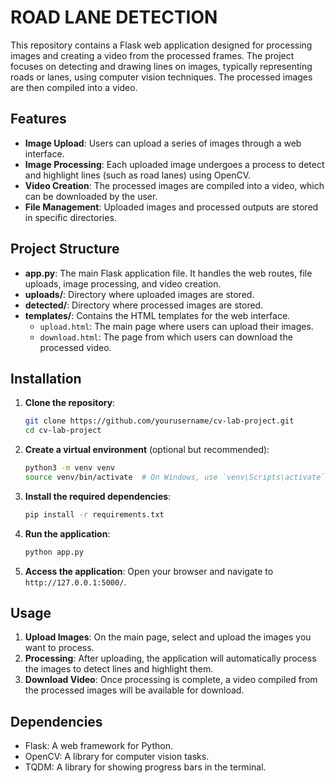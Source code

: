 # ROAD LANE DETECTION

This repository contains a Flask web application designed for processing images and creating a video from the processed frames. The project focuses on detecting and drawing lines on images, typically representing roads or lanes, using computer vision techniques. The processed images are then compiled into a video.

## Features

- **Image Upload**: Users can upload a series of images through a web interface.
- **Image Processing**: Each uploaded image undergoes a process to detect and highlight lines (such as road lanes) using OpenCV.
- **Video Creation**: The processed images are compiled into a video, which can be downloaded by the user.
- **File Management**: Uploaded images and processed outputs are stored in specific directories.

## Project Structure

- **app.py**: The main Flask application file. It handles the web routes, file uploads, image processing, and video creation.
- **uploads/**: Directory where uploaded images are stored.
- **detected/**: Directory where processed images are stored.
- **templates/**: Contains the HTML templates for the web interface.
  - `upload.html`: The main page where users can upload their images.
  - `download.html`: The page from which users can download the processed video.

## Installation

1. **Clone the repository**:
   ```bash
   git clone https://github.com/yourusername/cv-lab-project.git
   cd cv-lab-project
   ```

2. **Create a virtual environment** (optional but recommended):
   ```bash
   python3 -m venv venv
   source venv/bin/activate  # On Windows, use `venv\Scripts\activate`
   ```

3. **Install the required dependencies**:
   ```bash
   pip install -r requirements.txt
   ```

4. **Run the application**:
   ```bash
   python app.py
   ```

5. **Access the application**:
   Open your browser and navigate to `http://127.0.0.1:5000/`.

## Usage

1. **Upload Images**: On the main page, select and upload the images you want to process.
2. **Processing**: After uploading, the application will automatically process the images to detect lines and highlight them.
3. **Download Video**: Once processing is complete, a video compiled from the processed images will be available for download.

## Dependencies

- Flask: A web framework for Python.
- OpenCV: A library for computer vision tasks.
- TQDM: A library for showing progress bars in the terminal.
